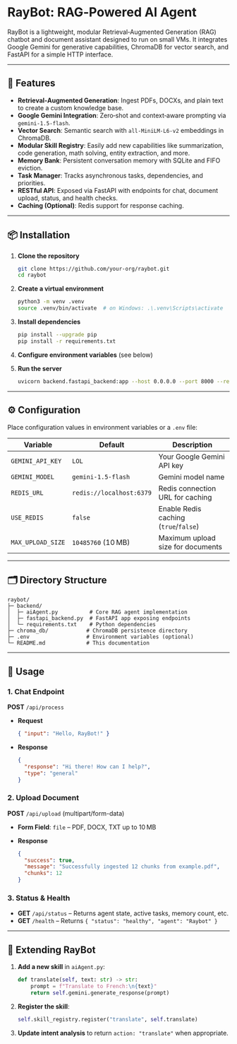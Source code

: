 # RayBot: RAG‑Powered AI Agent

RayBot is a lightweight, modular Retrieval‑Augmented Generation (RAG) chatbot and document assistant designed to run on small VMs. It integrates Google Gemini for generative capabilities, ChromaDB for vector search, and FastAPI for a simple HTTP interface.

---

## 🚀 Features

* **Retrieval‑Augmented Generation**: Ingest PDFs, DOCXs, and plain text to create a custom knowledge base.
* **Google Gemini Integration**: Zero‑shot and context‑aware prompting via `gemini-1.5-flash`.
* **Vector Search**: Semantic search with `all-MiniLM-L6-v2` embeddings in ChromaDB.
* **Modular Skill Registry**: Easily add new capabilities like summarization, code generation, math solving, entity extraction, and more.
* **Memory Bank**: Persistent conversation memory with SQLite and FIFO eviction.
* **Task Manager**: Tracks asynchronous tasks, dependencies, and priorities.
* **RESTful API**: Exposed via FastAPI with endpoints for chat, document upload, status, and health checks.
* **Caching (Optional)**: Redis support for response caching.

---

## 📦 Installation

1. **Clone the repository**

   ```bash
   git clone https://github.com/your-org/raybot.git
   cd raybot
   ```

2. **Create a virtual environment**

   ```bash
   python3 -m venv .venv
   source .venv/bin/activate  # on Windows: .\.venv\Scripts\activate
   ```

3. **Install dependencies**

   ```bash
   pip install --upgrade pip
   pip install -r requirements.txt
   ```

4. **Configure environment variables** (see below)

5. **Run the server**

   ```bash
   uvicorn backend.fastapi_backend:app --host 0.0.0.0 --port 8000 --reload
   ```

---

## ⚙️ Configuration

Place configuration values in environment variables or a `.env` file:

| Variable          | Default                  | Description                           |
| ----------------- | ------------------------ | ------------------------------------- |
| `GEMINI_API_KEY`  | `LOL`                    | Your Google Gemini API key            |
| `GEMINI_MODEL`    | `gemini-1.5-flash`       | Gemini model name                     |
| `REDIS_URL`       | `redis://localhost:6379` | Redis connection URL for caching      |
| `USE_REDIS`       | `false`                  | Enable Redis caching (`true`/`false`) |
| `MAX_UPLOAD_SIZE` | `10485760` (10 MB)       | Maximum upload size for documents     |

---

## 🗂️ Directory Structure

```
raybot/
├─ backend/
│  ├─ aiAgent.py          # Core RAG agent implementation
│  ├─ fastapi_backend.py  # FastAPI app exposing endpoints
│  └─ requirements.txt    # Python dependencies
├─ chroma_db/            # ChromaDB persistence directory
├─ .env                  # Environment variables (optional)
└─ README.md             # This documentation
```

---

## 🚧 Usage

### 1. Chat Endpoint

**POST** `/api/process`

* **Request**

  ```json
  { "input": "Hello, RayBot!" }
  ```
* **Response**

  ```json
  {
    "response": "Hi there! How can I help?",
    "type": "general"
  }
  ```

### 2. Upload Document

**POST** `/api/upload` (multipart/form-data)

* **Form Field**: `file` – PDF, DOCX, TXT up to 10 MB
* **Response**

  ```json
  {
    "success": true,
    "message": "Successfully ingested 12 chunks from example.pdf",
    "chunks": 12
  }
  ```

### 3. Status & Health

* **GET** `/api/status` – Returns agent state, active tasks, memory count, etc.
* **GET** `/health` – Returns `{ "status": "healthy", "agent": "Raybot" }`

---

## 🔧 Extending RayBot

1. **Add a new skill** in `aiAgent.py`:

   ```python
   def translate(self, text: str) -> str:
       prompt = f"Translate to French:\n{text}"
       return self.gemini.generate_response(prompt)
   ```
2. **Register the skill**:

   ```python
   self.skill_registry.register("translate", self.translate)
   ```
3. **Update intent analysis** to return `action: "translate"` when appropriate.


